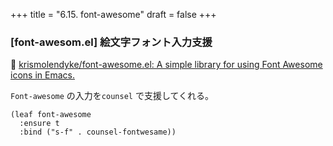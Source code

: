 +++
title = "6.15. font-awesome"
draft = false
+++
### [font-awesom.el] 絵文字フォント入力支援
🔗 [krismolendyke/font-awesome.el: A simple library for using Font Awesome icons in Emacs.](https://github.com/krismolendyke/font-awesome.el) 

`Font-awesome` の入力を`counsel` で支援してくれる。

```elisp
(leaf font-awesome
  :ensure t
  :bind ("s-f" . counsel-fontwesame))
```

